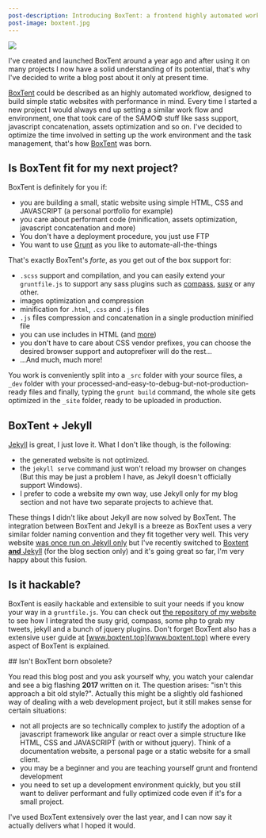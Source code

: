 ```yaml
---
post-description: Introducing BoxTent: a frontend highly automated workflow for simple static websites
post-image: boxtent.jpg
---
```


<img src="/images/blog/boxtent.jpg" class="cover">

I've created and launched BoxTent around a year ago and after using it on many projects I now have a solid understanding of its potential, that's why I've decided to write a blog post about it only at present time.

[BoxTent](http://boxtent.top) could be described as an highly automated workflow, designed to build simple static websites with performance in mind. Every time I started a new project I would always end up setting a similar work flow and environment, one that took care of the SAMO&copy; stuff like sass support, javascript concatenation, assets optimization and so on. I've decided to optimize the time involved in setting up the work environment and the task management, that's how [BoxTent](http://boxtent.top) was born.

<!--more-->

## Is BoxTent fit for my next project?

BoxTent is definitely for you if:

- you are building a small, static website using simple HTML, CSS and JAVASCRIPT (a personal portfolio for example)
- you care about performant code (minification, assets optimization, javascript concatenation and more)
- You don't have a deployment procedure, you just use FTP
- You want to use [Grunt](https://gruntjs.com/) as you like to automate-all-the-things

That's exactly BoxTent's _forte_, as you get out of the box support for:

- `.scss` support and compilation, and you can easily extend your `gruntfile.js` to support any sass plugins such as [compass](http://compass-style.org/), [susy](http://susy.oddbird.net/) or any other.
- images optimization and compression
- minification for `.html`, `.css` and `.js` files
- `.js` files compression and concatenation in a single production minified file
- you can use includes in HTML (and [more](https://github.com/dciccale/grunt-processhtml))
- you don't have to care about CSS vendor prefixes, you can choose the desired browser support and autoprefixer will do the rest...
- ...And much, much more!

You work is conveniently split into a `_src` folder with your source files, a `_dev` folder with your processed-and-easy-to-debug-but-not-production-ready files and finally, typing the `grunt build` command, the whole site gets optimized in the `_site` folder, ready to be uploaded in production.

## BoxTent + Jekyll

[Jekyll](https://jekyllrb.com/) is great, I just love it. What I don't like though, is the following:

- the generated website is not optimized.
- the `jekyll serve` command just won't reload my browser on changes (But this may be just a problem I have, as Jekyll doesn't officially support Windows).
- I prefer to code a website my own way, use Jekyll only for my blog section and not have two separate projects to achieve that.

These things I didn't like about Jekyll are now solved by BoxTent. The integration between BoxTent and Jekyll is a breeze as BoxTent uses a very similar folder naming convention and they fit together very well. This very website [was once run on Jekyll only](https://github.com/vlrprbttst/valeriopierbattista.com-2016) but I've recently switched to [Boxtent **and** Jekyll](https://github.com/vlrprbttst/valeriopierbattista.com-2017) (for the blog section only) and it's going great so far, I'm very happy about this fusion.

## Is it hackable?

BoxTent is easily hackable and extensible to suit your needs if you know your way in a `gruntfile.js`. You can check out [the repository of my website](https://github.com/vlrprbttst/valeriopierbattista.com-2017) to see how I integrated the susy grid, compass, some php to grab my tweets, jekyll and a bunch of jquery plugins. Don't forget BoxTent also has a extensive user guide at [www.boxtent.top](www.boxtent.top) where every aspect of BoxTent is explained.

## Isn't BoxTent born obsolete?

You read this blog post and you ask yourself why, you watch your calendar and see a big flashing **2017** written on it. The question arises: "isn't this approach a bit old style?". Actually this might be a slightly old fashioned way of dealing with a web development project, but it still makes sense for certain situations:

- not all projects are so technically complex to justify the adoption of a javascript framework like angular or react over a simple structure like HTML, CSS and JAVASCRIPT (with or without jquery). Think of a documentation website, a personal page or a static website for a small client.
- you may be a beginner and you are teaching yourself grunt and frontend development
- you need to set up a development environment quickly, but you still want to deliver performant and fully optimized code even if it's for a small project.

I've used BoxTent extensively over the last year, and I can now say it actually delivers what I hoped it would.
